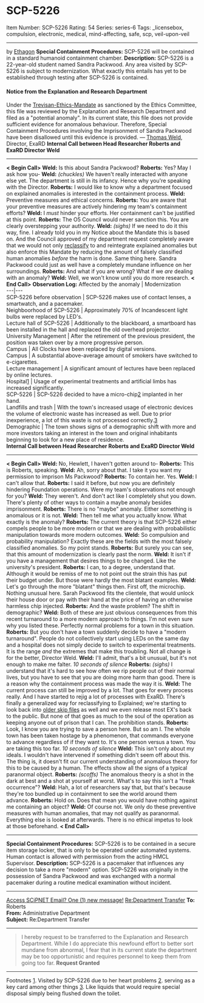 # SCP-5226
Item Number: SCP-5226
Rating: 54
Series: series-6
Tags: _licensebox, compulsion, electronic, medical, mind-affecting, safe, scp, veil-upon-veil

---

by [Ethagon](/ethagon-s-author-page)
**Special Containment Procedures:** SCP-5226 will be contained in a standard humanoid containment chamber.
**Description:** SCP-5226 is a 22-year-old student named Sandra Packwood. Any area visited by SCP-5226 is subject to modernization. What exactly this entails has yet to be established through testing after SCP-5226 is contained.
  

#### Notice from the Explanation and Research Department
Under the [Trevisan-Ethics-Mandate](http://www.scpwiki.com/scp-123-ex) as sanctioned by the Ethics Committee, this file was reviewed by the Explanation and Research Department and filed as a "potential anomaly". In its current state, this file does not provide sufficient evidence for anomalous behaviour. Therefore, Special Containment Procedures involving the Imprisonment of Sandra Packwood have been disallowed until this evidence is provided.
— [Thomas Weld](/in-response-to-nuclear-warheads), Director, ExaRD
**Internal Call between Head Researcher Roberts and ExaRD Director Weld**
* * *
**< Begin Call>**
**Weld:** Is this about Sandra Packwood?
**Roberts:** Yes? May I ask how you-
**Weld:** _(chuckles)_ We haven't really interacted with anyone else yet. The department is still in its infancy. Hence why you're speaking with the Director.
**Roberts:** I would like to know why a department focused on explained anomalies is interested in the containment process.
**Weld:** Preventive measures and ethical concerns.
**Roberts:** You are aware that your preventive measures are actively hindering my team's containment efforts?
**Weld:** I _must_ hinder your efforts. Her containment can't be justified at this point.
**Roberts:** The O5 Council would never sanction this. You are clearly overstepping your authority.
**Weld:** _(sighs)_ If we need to do it this way, fine. I already told you in my Notice about the Mandate this is based on. And the Council approved of my department request completely aware that we would not only [reclassify](/scp-2023-ex) to and reintegrate explained anomalies but also enforce this Mandate by reducing the amount of falsely classified human anomalies _before_ the harm is done. Same thing here. Sandra Packwood could just as well have a completely mundane influence on her surroundings.
**Roberts:** And what if you are wrong? What if we _are_ dealing with an anomaly?
**Weld:** Well, we won't know until you do more research.
**< End Call>**
**Observation Log:**
Affected by the anomaly | Modernization  
---|---  
SCP-5226 before observation | SCP-5226 makes use of contact lenses, a smartwatch, and a pacemaker.  
Neighboorhood of SCP-5226 | Approximately 70% of Incandescent light bulbs were replaced by LED's.  
Lecture hall of SCP-5226 | Additionally to the blackboard, a smartboard has been installed in the hall and replaced the old overhead projector.  
University Management | After the retirement of the previous president, the position was taken over by a more progressive person.  
Campus | All Clocks have been replaced by digital versions.  
Campus | A substantial above-average amount of smokers have switched to e-cigarettes.  
Lecture management | A significant amount of lectures have been replaced by online lectures.  
Hospital[1](javascript:;) | Usage of experimental treatments and artificial limbs has increased significantly.  
SCP-5226 | SCP-5226 decided to have a micro-chip[2](javascript:;) implanted in her hand.  
Landfills and trash | With the town's increased usage of electronic devices the volume of electronic waste has increased as well. Due to prior inexperience, a lot of this waste is not processed correctly.[3](javascript:;)  
Demographic | The town shows signs of a demographic shift with more and more investors taking an interest in the town and original inhabitants beginning to look for a new place of residence.  
**Internal Call between Head Researcher Roberts and ExaRD Director Weld**
* * *
**< Begin Call>**
**Weld:** No, Hewlett, I haven't gotten around to-
**Roberts:** This is Roberts, speaking.
**Weld:** Ah, sorry about that. I take it you want my permission to imprison Ms Packwood?
**Roberts:** To contain her. Yes.
**Weld:** I can't allow that.
**Roberts:** I said it before, but now you are definitely hindering Foundation operations. Were my team's observations not enough for you?
**Weld:** They weren't. And don't act like I completely shut you down. There's plenty of other ways to contain a maybe anomaly besides imprisonment.
**Roberts:** There is no "maybe" anomaly. Either something is anomalous or it is not.
**Weld:** Then tell me what you actually know. What exactly is the anomaly?
**Roberts:** The current theory is that SCP-5226 either compels people to be more modern or that we are dealing with probabilistic manipulation towards more modern outcomes.
**Weld:** So compulsion and probability manipulation? Exactly these are the fields with the most falsely classified anomalies. So my point stands.
**Roberts:** But surely you can see, that this amount of modernization is clearly past the norm.
**Weld:** It isn't if you have a management that desires things to be changed. Like the university's president.
**Roberts:** I can, to a degree, understand that. Although it would be remiss of me to not point out the strain this has put their budget under. But those were hardly the most blatant examples.
**Weld:** Let's go through the more "blatant" things then. First off, the microchip. Nothing unusual here. Sarah Packwood fits the clientele, that would unlock their house door or pay with their hand at the price of having an otherwise harmless chip injected.
**Roberts:** And the waste problem? The shift in demographic?
**Weld:** Both of these are just obvious consequences from this recent turnaround to a more modern approach to things. I'm not even sure why you listed these. Perfectly normal problems for a town in this situation.
**Roberts:** But you don't have a town suddenly decide to have a "modern turnaround". People do not collectively start using LEDs on the same day and a hospital does not simply decide to switch to experimental treatments. It is the range _and_ the extremes that make this troubling. Not all change is for the better, Director Weld.
**Weld:** I'll admit, that's a bit unusual, but it's not enough to make me falter.
_10 seconds of silence_
**Roberts:** _(sighs)_ I understand that it's hard to see how often we rip people out of their normal lives, but you have to see that you are doing more harm than good. There is a reason why the containment process was made the way it is.
**Weld:** The current process can still be improved by a lot. That goes for every process really. And I have started to rejig a lot of processes with ExaRD. There's finally a generalized way for reclassifying to Explained; we're starting to look back into [older skip files](/scp-5187) as well and we even release most EX's back to the public. But none of that goes as much to the soul of the operation as keeping anyone out of prison that I can. The prohibition stands.
**Roberts:** Look, I know you are trying to save a person here. But so am I. The whole town has been taken hostage by a phenomenon, that commands everyone to advance regardless of if they want to. It's one person versus a town. You are taking this too far.
_10 seconds of silence_
**Weld:** This isn't only about my ideals. I wouldn't have intervened if something didn't seem off about this. The thing is, it doesn't fit our current understanding of anomalous theory for this to be caused by a human. The effects show all the signs of a typical paranormal object.
**Roberts:** _(scoffs)_ The anomalous theory is a shot in the dark at best and a shot at yourself at worst. What's to say this isn't a "freak occurrence"?
**Weld:** Hah, a lot of researchers say that, but that's because they're too bundled up in containment to see the world around them advance.
**Roberts:** Hold on. Does that mean you would have nothing against me containing an object?
**Weld:** Of course not. We only do these preventive measures with human anomalies, that may not qualify as paranormal. Everything else is looked at afterwards. There is no ethical impetus to look at those beforehand.
**< End Call>**
  
  

* * *
**Special Containment Procedures:** SCP-5226 is to be contained in a secure item storage locker, that is only to be operated under automated systems. Human contact is allowed with permission from the acting HMCL Supervisor.
**Description:** SCP-5226 is a pacemaker that influences any decision to take a more "modern" option. SCP-5226 was originally in the possession of Sandra Packwood and was exchanged with a normal pacemaker during a routine medical examination without incident.
  

* * *
[Access SCiPNET Email? One (1) new message!](javascript:;)
[Re:Department Transfer](javascript:;)
**To:** Roberts  
**From:** Administrative Department  
**Subject:** Re:Department Transfer
* * *
> I hereby request to be transferred to the Explanation and Research Department. While I do appreciate this newfound effort to better sort mundane from abnormal, I fear that in its current state the department may be too opportunistic and requires personnel to keep them from going too far.
**Request Granted**
* * *
Footnotes
[1](javascript:;). Visited by SCP-5226 due to her heart problems
[2](javascript:;). serving as a key card among other things
[3](javascript:;). Like liquids that would require special disposal simply being flushed down the toilet.